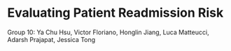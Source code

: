 # Evaluating Patient Readmission Risk 

Group 10: Ya Chu Hsu, Victor Floriano, Honglin Jiang, Luca Matteucci, Adarsh Prajapat, Jessica Tong
